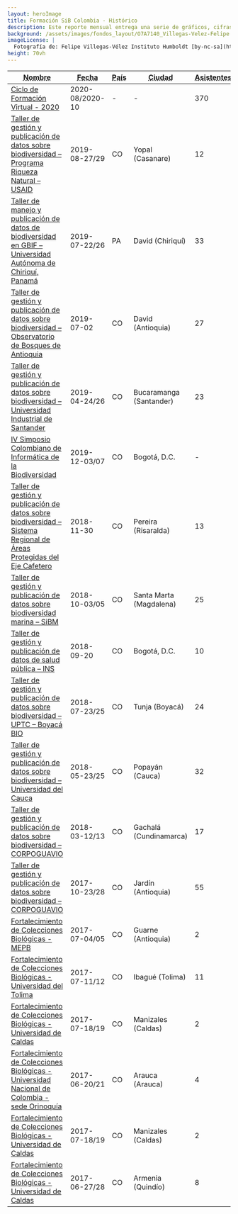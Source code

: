 ```yaml
---
layout: heroImage
title: Formación SiB Colombia - Histórico
description: Este reporte mensual entrega una serie de gráficos, cifras y estadísticas de la actividad de publicación y uso de datos sobre biodiversidad publicados a través del SiB Colombia. Las métricas resaltan las organizaciones publicadoras del mes y el uso de datos en publicaciones indexadas. 
background: /assets/images/fondos_layout/O7A7140_Villegas-Velez-Felipe.jpg
imageLicense: |
  Fotografía de: Felipe Villegas-Vélez Instituto Humboldt [by-nc-sa](https://creativecommons.org/licenses/by-nc-sa/3.0/) 
height: 70vh
---
```


<div class="table-container">
<table class="table">
  <thead>
    <tr>
      <th><abbr title="Nombre">Nombre</abbr></th>
      <th><abbr title="Fecha">Fecha</abbr></th>
        <th><abbr title="País">País</abbr></th>
      <th><abbr title="Ciudad">Ciudad</abbr></th>
      <th><abbr title="Asistentes">Asistentes</abbr></th>
    </tr>
  </thead>
  <tbody>
    <tr>
      <td><a href="https://hp-colombian-biodiversity.gbif-staging.org/comunidad/formacion/CicloFormacion2020#seminarios" title="Ver">Ciclo de Formación Virtual - 2020</a></td>
      <td>2020-08/2020-10</td>
      <td>-</td>
      <td>-</td>
      <td>370</td>
    </tr>
    <tr>
      <td><a href="https://hp-colombian-biodiversity.gbif-staging.org/comunidad/formacion/CicloFormacion2020#seminarios" title="Ver">Taller de gestión y publicación de datos sobre biodiversidad – Programa Riqueza Natural – USAID</a></td>
        <td>2019-08-27/29</td>
      <td>CO</td>
      <td>Yopal (Casanare)</td>
      <td>12</td>
    </tr>
    <tr>
      <td><a href="https://hp-colombian-biodiversity.gbif-staging.org/comunidad/formacion/CicloFormacion2020#seminarios" title="Ver">Taller de manejo y publicación de datos de biodiversidad en GBIF – Universidad Autónoma de Chiriquí, Panamá</a></td>
      <td>2019-07-22/26</td>
      <td>PA</td>
      <td>David (Chiriquí)</td>
      <td>33</td>
    </tr>
    <tr>
      <td><a href="https://hp-colombian-biodiversity.gbif-staging.org/comunidad/formacion/CicloFormacion2020#seminarios" title="Ver">Taller de gestión y publicación de datos sobre biodiversidad – Observatorio de Bosques de Antioquia</a></td>
      <td>2019-07-02</td>
      <td>CO</td>
      <td>David (Antioquia)</td>
      <td>27</td>
    </tr>
    <tr>
      <td><a href="https://hp-colombian-biodiversity.gbif-staging.org/comunidad/formacion/CicloFormacion2020#seminarios" title="Ver">Taller de gestión y publicación de datos sobre biodiversidad – Universidad Industrial de Santander</a></td>
      <td>2019-04-24/26</td>
      <td>CO</td>
      <td>Bucaramanga (Santander)</td>
      <td>23</td>
    </tr>
    <tr>
      <td><a href="https://hp-colombian-biodiversity.gbif-staging.org/comunidad/formacion/CicloFormacion2020#seminarios" title="Ver">IV Simposio Colombiano de Informática de la Biodiversidad</a></td>
      <td>2019-12-03/07</td>
      <td>CO</td>
      <td>Bogotá, D.C.</td>
      <td>-</td>
    </tr>
    <tr>
      <td><a href="https://hp-colombian-biodiversity.gbif-staging.org/comunidad/formacion/CicloFormacion2020#seminarios" title="Ver">Taller de gestión y publicación de datos sobre biodiversidad – Sistema Regional de Áreas Protegidas del Eje Cafetero</a></td>
      <td>2018-11-30</td>
      <td>CO</td>
      <td>Pereira (Risaralda)</td>
      <td>13</td>
    </tr>
    <tr>
      <td><a href="https://hp-colombian-biodiversity.gbif-staging.org/comunidad/formacion/CicloFormacion2020#seminarios" title="Ver">Taller de gestión y publicación de datos sobre biodiversidad marina – SiBM</a></td>
      <td>2018-10-03/05</td>
      <td>CO</td>
      <td>Santa Marta (Magdalena)</td>
      <td>25</td>
    </tr>
    <tr>
      <td><a href="https://hp-colombian-biodiversity.gbif-staging.org/comunidad/formacion/CicloFormacion2020#seminarios" title="Ver">Taller de gestión y publicación de datos de salud pública – INS</a></td>
      <td>2018-09-20</td>
      <td>CO</td>
      <td>Bogotá, D.C.</td>
      <td>10</td>
    </tr>
    <tr>
      <td><a href="https://hp-colombian-biodiversity.gbif-staging.org/comunidad/formacion/CicloFormacion2020#seminarios" title="Ver">Taller de gestión y publicación de datos sobre biodiversidad – UPTC – Boyacá BIO</a></td>
      <td>2018-07-23/25</td>
      <td>CO</td>
      <td>Tunja (Boyacá)</td>
      <td>24</td>
    </tr>
    <tr>
      <td><a href="https://hp-colombian-biodiversity.gbif-staging.org/comunidad/formacion/CicloFormacion2020#seminarios" title="Ver">Taller de gestión y publicación de datos sobre biodiversidad – Universidad del Cauca</a></td>
      <td>2018-05-23/25</td>
      <td>CO</td>
      <td>Popayán (Cauca)</td>
      <td>32</td>
    </tr>
    <tr>
     <td><a href="https://hp-colombian-biodiversity.gbif-staging.org/comunidad/formacion/CicloFormacion2020#seminarios" title="Ver">Taller de gestión y publicación de datos sobre biodiversidad – CORPOGUAVIO</a></td>
      <td>2018-03-12/13</td>
      <td>CO</td>
      <td>Gachalá (Cundinamarca)</td>
      <td>17</td>
    </tr>
    <tr>
     <td><a href="https://hp-colombian-biodiversity.gbif-staging.org/comunidad/formacion/CicloFormacion2020#seminarios" title="Ver">Taller de gestión y publicación de datos sobre biodiversidad – CORPOGUAVIO</a></td>
      <td>2017-10-23/28</td>
      <td>CO</td>
      <td>Jardín (Antioquia)</td>
      <td>55</td>
    </tr>
    <tr>
     <td><a href="https://hp-colombian-biodiversity.gbif-staging.org/comunidad/formacion/CicloFormacion2020#seminarios" title="Ver">Fortalecimiento de Colecciones Biológicas - MEPB</a></td>
      <td>2017-07-04/05</td>
      <td>CO</td>
      <td>Guarne (Antioquia)</td>
      <td>2</td>
    </tr>
    <tr>
    <td><a href="https://hp-colombian-biodiversity.gbif-staging.org/comunidad/formacion/CicloFormacion2020#seminarios" title="Ver">Fortalecimiento de Colecciones Biológicas - Universidad del Tolima</a></td>
      <td>2017-07-11/12</td>
      <td>CO</td>
      <td>Ibagué (Tolima)</td>
      <td>11</td>
    </tr>
    <tr>
    <td><a href="https://hp-colombian-biodiversity.gbif-staging.org/comunidad/formacion/CicloFormacion2020#seminarios" title="Ver">Fortalecimiento de Colecciones Biológicas - Universidad de Caldas</a></td>
      <td>2017-07-18/19</td>
      <td>CO</td>
      <td>Manizales (Caldas)</td>
      <td>2</td>
    </tr>
    <tr>       
    <td><a href="https://hp-colombian-biodiversity.gbif-staging.org/comunidad/formacion/CicloFormacion2020#seminarios" title="Ver">Fortalecimiento de Colecciones Biológicas - Universidad Nacional de Colombia - sede Orinoquía</a></td>
      <td>2017-06-20/21</td>
      <td>CO</td>
      <td>Arauca (Arauca)</td>
      <td>4</td>
    </tr>
    <tr>
    <td><a href="https://hp-colombian-biodiversity.gbif-staging.org/comunidad/formacion/CicloFormacion2020#seminarios" title="Ver">Fortalecimiento de Colecciones Biológicas - Universidad de Caldas</a></td>
      <td>2017-07-18/19</td>
      <td>CO</td>
      <td>Manizales (Caldas)</td>
      <td>2</td>
    </tr>
    <tr>
    <td><a href="https://hp-colombian-biodiversity.gbif-staging.org/comunidad/formacion/CicloFormacion2020#seminarios" title="Ver">Fortalecimiento de Colecciones Biológicas - Universidad de Caldas</a></td>
      <td>2017-06-27/28</td>
      <td>CO</td>
      <td>Armenia (Quindío)</td>
      <td>8</td>
    </tr>
  </tbody>
</table>
</div>
